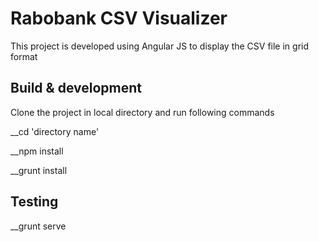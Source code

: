Rabobank CSV Visualizer
=========================

This project is developed using Angular JS to display the CSV file in grid format

## Build & development

Clone the project in local directory and run following commands

__cd 'directory name'

__npm install

__grunt install


## Testing

__grunt serve
